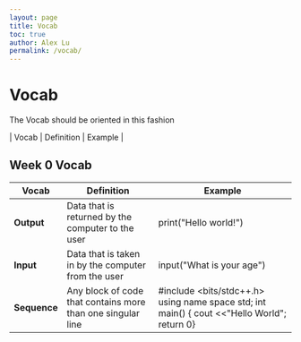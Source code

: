 ```yaml
---
layout: page
title: Vocab
toc: true
author: Alex Lu
permalink: /vocab/
---
```


# Vocab
The Vocab should be oriented in this fashion

| Vocab | Definition | Example |
    
## Week 0 Vocab

| Vocab | Definition | Example |
|-|-|-|
| **Output** | Data that is returned by the computer to the user | print("Hello world!") |
| **Input** | Data that is taken in by the computer from the user | input("What is your age") |
| **Sequence** | Any block of code that contains more than one singular line| #include <bits/stdc++.h> using name space std; int main() { cout <<"Hello World"; return 0} |